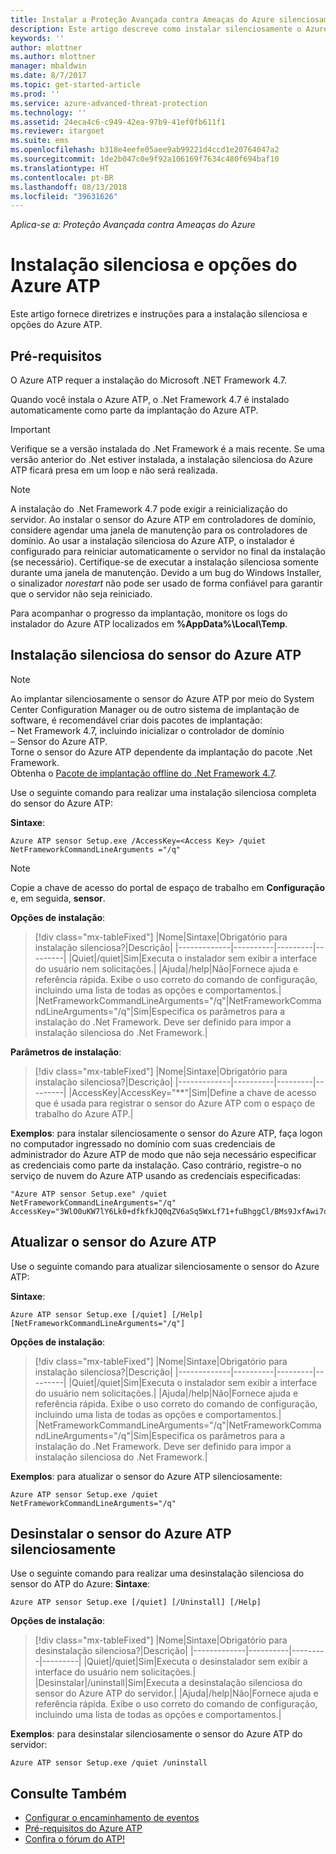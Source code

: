 ```yaml
---
title: Instalar a Proteção Avançada contra Ameaças do Azure silenciosamente | Microsoft Docs
description: Este artigo descreve como instalar silenciosamente o Azure ATP.
keywords: ''
author: mlottner
ms.author: mlottner
manager: mbaldwin
ms.date: 8/7/2017
ms.topic: get-started-article
ms.prod: ''
ms.service: azure-advanced-threat-protection
ms.technology: ''
ms.assetid: 24eca4c6-c949-42ea-97b9-41ef0fb611f1
ms.reviewer: itargoet
ms.suite: ems
ms.openlocfilehash: b318e4eefe05aee9ab99221d4ccd1e20764047a2
ms.sourcegitcommit: 1de2b047c0e9f92a106169f7634c480f694baf10
ms.translationtype: HT
ms.contentlocale: pt-BR
ms.lasthandoff: 08/13/2018
ms.locfileid: "39631626"
---
```

*Aplica-se a: Proteção Avançada contra Ameaças do Azure*


# <a name="azure-atp-switches-and-silent-installation"></a>Instalação silenciosa e opções do Azure ATP
Este artigo fornece diretrizes e instruções para a instalação silenciosa e opções do Azure ATP.

## <a name="prerequisites"></a>Pré-requisitos

O Azure ATP requer a instalação do Microsoft .NET Framework 4.7. 

Quando você instala o Azure ATP, o .Net Framework 4.7 é instalado automaticamente como parte da implantação do Azure ATP.

> [!IMPORTANT] 
> Verifique se a versão instalada do .Net Framework é a mais recente. Se uma versão anterior do .Net estiver instalada, a instalação silenciosa do Azure ATP ficará presa em um loop e não será realizada. 

> [!NOTE] 
> A instalação do .Net Framework 4.7 pode exigir a reinicialização do servidor. Ao instalar o sensor do Azure ATP em controladores de domínio, considere agendar uma janela de manutenção para os controladores de domínio.
Ao usar a instalação silenciosa do Azure ATP, o instalador é configurado para reiniciar automaticamente o servidor no final da instalação (se necessário). Certifique-se de executar a instalação silenciosa somente durante uma janela de manutenção. Devido a um bug do Windows Installer, o sinalizador *norestart* não pode ser usado de forma confiável para garantir que o servidor não seja reiniciado.

Para acompanhar o progresso da implantação, monitore os logs do instalador do Azure ATP localizados em **%AppData%\Local\Temp**.



## <a name="azure-atp-sensor-silent-installation"></a>Instalação silenciosa do sensor do Azure ATP

> [!NOTE]
> Ao implantar silenciosamente o sensor do Azure ATP por meio do System Center Configuration Manager ou de outro sistema de implantação de software, é recomendável criar dois pacotes de implantação:</br>– Net Framework 4.7, incluindo inicializar o controlador de domínio</br>– Sensor do Azure ATP. </br>Torne o sensor do Azure ATP dependente da implantação do pacote .Net Framework. </br>Obtenha o [Pacote de implantação offline do .Net Framework 4.7](https://www.microsoft.com/download/details.aspx?id=49982). 


Use o seguinte comando para realizar uma instalação silenciosa completa do sensor do Azure ATP:


**Sintaxe**:

    Azure ATP sensor Setup.exe /AccessKey=<Access Key> /quiet NetFrameworkCommandLineArguments ="/q" 
   

> [!NOTE]
> Copie a chave de acesso do portal de espaço de trabalho em **Configuração** e, em seguida, **sensor**.


**Opções de instalação**:

> [!div class="mx-tableFixed"]
|Nome|Sintaxe|Obrigatório para instalação silenciosa?|Descrição|
|-------------|----------|---------|---------|
|Quiet|/quiet|Sim|Executa o instalador sem exibir a interface do usuário nem solicitações.|
|Ajuda|/help|Não|Fornece ajuda e referência rápida. Exibe o uso correto do comando de configuração, incluindo uma lista de todas as opções e comportamentos.|
|NetFrameworkCommandLineArguments="/q"|NetFrameworkCommandLineArguments="/q"|Sim|Especifica os parâmetros para a instalação do .Net Framework. Deve ser definido para impor a instalação silenciosa do .Net Framework.|

**Parâmetros de instalação**:

> [!div class="mx-tableFixed"]
|Nome|Sintaxe|Obrigatório para instalação silenciosa?|Descrição|
|-------------|----------|---------|---------|
|AccessKey|AccessKey="\*\*"|Sim|Define a chave de acesso que é usada para registrar o sensor do Azure ATP com o espaço de trabalho do Azure ATP.|

**Exemplos**: para instalar silenciosamente o sensor do Azure ATP, faça logon no computador ingressado no domínio com suas credenciais de administrador do Azure ATP de modo que não seja necessário especificar as credenciais como parte da instalação. Caso contrário, registre-o no serviço de nuvem do Azure ATP usando as credenciais especificadas:

    "Azure ATP sensor Setup.exe" /quiet NetFrameworkCommandLineArguments="/q" 
    AccessKey="3WlO0uKW7lY6Lk0+dfkfkJQ0qZV6aSq5WxLf71+fuBhggCl/BMs9JxfAwi7oy9vYGviazUS1EPpzte7z8s4grw==" 
    

## <a name="update-the-azure-atp-sensor"></a>Atualizar o sensor do Azure ATP

Use o seguinte comando para atualizar silenciosamente o sensor do Azure ATP:

**Sintaxe**:

    Azure ATP sensor Setup.exe [/quiet] [/Help] [NetFrameworkCommandLineArguments="/q"]


**Opções de instalação**:

> [!div class="mx-tableFixed"]
|Nome|Sintaxe|Obrigatório para instalação silenciosa?|Descrição|
|-------------|----------|---------|---------|
|Quiet|/quiet|Sim|Executa o instalador sem exibir a interface do usuário nem solicitações.|
|Ajuda|/help|Não|Fornece ajuda e referência rápida. Exibe o uso correto do comando de configuração, incluindo uma lista de todas as opções e comportamentos.|
|NetFrameworkCommandLineArguments="/q"|NetFrameworkCommandLineArguments="/q"|Sim|Especifica os parâmetros para a instalação do .Net Framework. Deve ser definido para impor a instalação silenciosa do .Net Framework.|


**Exemplos**: para atualizar o sensor do Azure ATP silenciosamente:

    Azure ATP sensor Setup.exe /quiet NetFrameworkCommandLineArguments="/q"

## <a name="uninstall-the-azure-atp-sensor-silently"></a>Desinstalar o sensor do Azure ATP silenciosamente

Use o seguinte comando para realizar uma desinstalação silenciosa do sensor do ATP do Azure: **Sintaxe**:

    Azure ATP sensor Setup.exe [/quiet] [/Uninstall] [/Help]
    
**Opções de instalação**:

> [!div class="mx-tableFixed"]
|Nome|Sintaxe|Obrigatório para desinstalação silenciosa?|Descrição|
|-------------|----------|---------|---------|
|Quiet|/quiet|Sim|Executa o desinstalador sem exibir a interface do usuário nem solicitações.|
|Desinstalar|/uninstall|Sim|Executa a desinstalação silenciosa do sensor do Azure ATP do servidor.|
|Ajuda|/help|Não|Fornece ajuda e referência rápida. Exibe o uso correto do comando de configuração, incluindo uma lista de todas as opções e comportamentos.|

**Exemplos**: para desinstalar silenciosamente o sensor do Azure ATP do servidor:


    Azure ATP sensor Setup.exe /quiet /uninstall
    



## <a name="see-also"></a>Consulte Também

- [Configurar o encaminhamento de eventos](configure-event-forwarding.md)
- [Pré-requisitos do Azure ATP](atp-prerequisites.md)
- [Confira o fórum do ATP!](https://aka.ms/azureatpcommunity)
